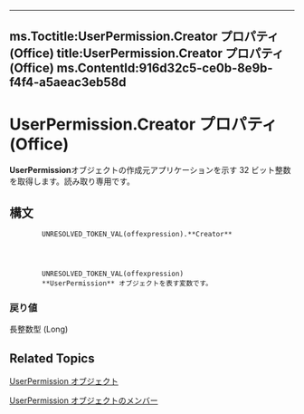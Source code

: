 

---
ms.Toctitle:UserPermission.Creator プロパティ (Office)
title:UserPermission.Creator プロパティ (Office)
ms.ContentId:916d32c5-ce0b-8e9b-f4f4-a5aeac3eb58d
---
# UserPermission.Creator プロパティ (Office)




**UserPermission**オブジェクトの作成元アプリケーションを示す 32 ビット整数を取得します。読み取り専用です。

## 構文

            UNRESOLVED_TOKEN_VAL(offexpression).**Creator**




            UNRESOLVED_TOKEN_VAL(offexpression)
            **UserPermission** オブジェクトを表す変数です。

### 戻り値
長整数型 (Long)





## Related Topics

[UserPermission オブジェクト](24378204-2fdd-47ba-2080-fbc409955325.md)

[UserPermission オブジェクトのメンバー](b9fdae9a-719b-9e1d-42aa-7553de91f9d1.md)




